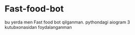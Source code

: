 # Fast-food-bot
 bu yerda men Fast food bot qilganman. pythondagi aiogram 3 kutubxonasidan foydalanganman
